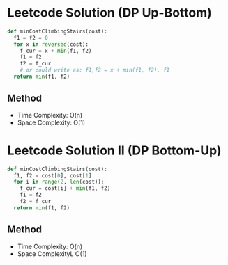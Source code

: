 # Leetcode Solution (DP Up-Bottom)
```Python
def minCostClimbingStairs(cost):
  f1 = f2 = 0
  for x in reversed(cost):
    f_cur = x + min(f1, f2)
    f1 = f2
    f2 = f_cur
    # or could write as: f1,f2 = x + min(f1, f2), f1
  return min(f1, f2)
```

## Method
- Time Complexity: O(n)
- Space Complexity: O(1)

# Leetcode Solution II (DP Bottom-Up)
```Python
def minCostClimbingStairs(cost):
  f1, f2 = cost[0], cost[1]
  for i in range(2, len(cost)):
    f_cur = cost[i] + min(f1, f2) 
    f1 = f2
    f2 = f_cur
  return min(f1, f2)
```

## Method
- Time Complexity: O(n)
- Space ComplexityL O(1)
